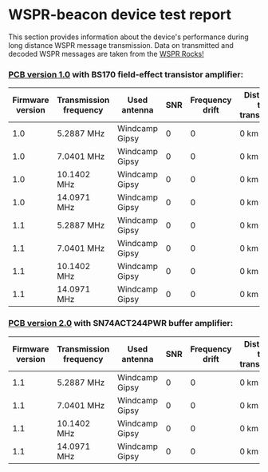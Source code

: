 # WSPR-beacon device test report

This section provides information about the device's performance during long distance WSPR message transmission. Data on transmitted and decoded WSPR messages are taken from the [WSPR Rocks!](http://wspr.rocks/)

### [PCB version 1.0](https://github.com/IgrikXD/WSPR-beacon/releases/tag/wspr-beacon-1.0) with BS170 field-effect transistor amplifier:

| Firmware version | Transmission frequency | Used antenna   | SNR | Frequency drift | Distance to transmitter |
|------------------|------------------------|----------------|-----|-----------------|-------------------------|
| 1.0              | 5.2887 MHz             | Windcamp Gipsy | 0   | 0               | 0 km                    |
| 1.0              | 7.0401 MHz             | Windcamp Gipsy | 0   | 0               | 0 km                    |
| 1.0              | 10.1402 MHz            | Windcamp Gipsy | 0   | 0               | 0 km                    |
| 1.0              | 14.0971 MHz            | Windcamp Gipsy | 0   | 0               | 0 km                    |
| 1.1              | 5.2887 MHz             | Windcamp Gipsy | 0   | 0               | 0 km                    |
| 1.1              | 7.0401 MHz             | Windcamp Gipsy | 0   | 0               | 0 km                    |
| 1.1              | 10.1402 MHz            | Windcamp Gipsy | 0   | 0               | 0 km                    |
| 1.1              | 14.0971 MHz            | Windcamp Gipsy | 0   | 0               | 0 km                    |

### [PCB version 2.0](https://github.com/IgrikXD/WSPR-beacon/releases/tag/wspr-beacon-pcb-2.0) with SN74ACT244PWR buffer amplifier:

| Firmware version | Transmission frequency | Used antenna   | SNR | Frequency drift | Distance to transmitter |
|------------------|------------------------|----------------|-----|-----------------|-------------------------|
| 1.1              | 5.2887 MHz             | Windcamp Gipsy | 0   | 0               | 0 km                    |
| 1.1              | 7.0401 MHz             | Windcamp Gipsy | 0   | 0               | 0 km                    |
| 1.1              | 10.1402 MHz            | Windcamp Gipsy | 0   | 0               | 0 km                    |
| 1.1              | 14.0971 MHz            | Windcamp Gipsy | 0   | 0               | 0 km                    |
